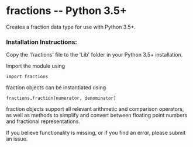# fractions -- Python 3.5+

Creates a fraction data type for use with Python 3.5+.

### Installation Instructions:

Copy the 'fractions' file to the 'Lib' folder in your Python 3.5+ installation.

Import the module using

    import fractions

fraction objects can be instantiated using

    fractions.fraction(numerator, denominator)

fraction objects support all relevant arithmetic and comparison operators, as well as methods to simplify and convert between floating point numbers and fractional representations.

If you believe functionality is missing, or if you find an error, please submit an issue.
